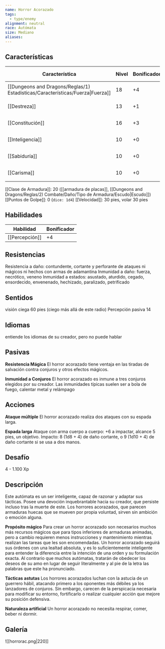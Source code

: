```yaml
---
name: Horror Acorazado
tags:
  - type/enemy
alignment: neutral
race: Autómata
size: Mediano
aliases:
---
```


## Características

| Característica                                                                 | Nivel | Bonificador | Lanzar dado      |
| ------------------------------------------------------------------------------ | ----- | ----------- | ---------------- |
| [[Dungeons and Dragons/Reglas/1) Estadisticas/Características/Fuerza\|Fuerza]] | 18    | +4          | `dice: 1d20 + 0` |
| [[Destreza]]                                                                   | 13    | +1          | `dice: 1d20 + 0` |
| [[Constitución]]                                                               | 16    | +3          | `dice: 1d20 + 0` |
| [[Inteligencia]]                                                               | 10    | +0          | `dice: 1d20 + 0` |
| [[Sabiduría]]                                                                  | 10    | +0          | `dice: 1d20 + 0` |
| [[Carisma]]                                                                    | 10    | +0          | `dice: 1d20 + 0` |

[[Clase de Armadura]]: 20 ([[armadura de placas]], [[Dungeons and Dragons/Reglas/2) Combate/Daño/Tipo de Armadura/Escudo|Escudo]])
[[Puntos de Golpe]]: 0 (`dice: 1d4`)
[[Velocidad]]: 30 pies, volar 30 pies

## Habilidades

| Habilidad      | Bonificador |
| -------------- | ----------- |
| [[Percepción]] | +4          |

## Resistencias

Resistencia a daño: contundente, cortante y perforante de ataques ni mágicos ni hechos con armas de adamantina
Inmunidad a daño: fuerza, necrótico, veneno
Inmunidad a estados: asustado, aturdido, cegado, ensordecido, envenenado, hechizado, paralizado, petrificado

## Sentidos

visión ciega 60 pies (ciego más allá de este radio)
Percepción pasiva 14

## Idiomas

entiende los idiomas de su creador, pero no puede hablar

## Pasivas

**Resistencia Mágica**
El horror acorazado tiene ventaja en las tiradas de salvación contra conjuros y otros efectos mágicos.

**Inmunidad a Conjuros**
El horror acorazado es inmune a tres conjuros elegidos por su creador. Las inmunidades típicas suelen ser a bola de fuego, calentar metal y relámpago

## Acciones

**Ataque múltiple**
El horror acorazado realiza dos ataques con su espada larga.

**Espada larga**
Ataque con arma cuerpo a cuerpo: +6 a impactar, alcance 5 pies, un objetivo. Impacto: 8 (1d8 + 4) de daño cortante, o 9 (1d10 + 4) de daño cortante si se usa a dos manos.

## Desafío

4 - 1.100 Xp

## Descripción

Este autómata es un ser inteligente, capaz de razonar y adaptar sus tácticas. Posee una devoción inquebrantable hacia su creador, que persiste incluso tras la muerte de este.
Los horrores acorazados, que parecen armaduras huecas que se mueven por propia voluntad, sirven sin ambición o emoción alguna.

**Propósito mágico**
Para crear un horror acorazado son necesarios muchos más recursos mágicos que para tipos inferiores de armaduras animadas, pero a cambio requieren menos instrucciones y mantenimiento mientras realizan las tareas que les son encomendadas. Un horror acorazado seguirá sus órdenes con una lealtad absoluta, y es lo suficientemente inteligente para entender la diferencia entre la intención de una orden y su formulación exacta. Al contrario que muchos autómatas, tratarán de obedecer los deseos de su amo en lugar de seguir literalmente y al pie de la letra las palabras que este ha pronunciado.

**Tácticas astutas**
Los horrores acorazados luchan con la astucia de un guerrero hábil, atacando primero a los oponentes más débiles ya los lanzadores de conjuros. Sin embargo, carecen de la perspicacia necesaria para modificar su entorno, fortificarlo o realizar cualquier acción que mejore su posición defensiva.

**Naturaleza artificial**
Un horror acorazado no necesita respirar, comer, beber ni dormir.

## Galería

![[horrorac.png|220]]
